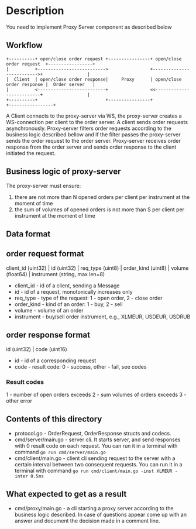 # Description 

You need to implement Proxy Server component as described below

## Workflow

```
+----------+ open/close order request +----------------+ open/close order request  +-----------------+
|          +-------------------------->                +-------------------------->+                 |
|  Client  | open/close order response|     Proxy      | open/close order response |  Order server   |
|          <--------------------------+                <<--------------------------+                 |
+----------+                          +----------------+                           +-----------------+
```

A Client connects to the proxy-server via WS, the proxy-server creates a WS-connection per client to the order server.
A client sends order requests asynchronously.
Proxy-server filters order requests according to the business logic described bellow and if the filter passes the proxy-server sends the order request to the order server.
Proxy-server receives order response from the order server and sends order response to the client initiated the request.

## Business logic of proxy-server

The proxy-server must ensure:
1. there are not more than N opened orders per client per instrument at the moment of time
2. the sum of volumes of opened orders is not more than S per client per instrument at the moment of time

## Data format

## order request format

client_id (uint32) | id (uint32) | req_type (uint8) | order_kind (uint8) | volume (float64) | instrument (string, max len=8)

- client_id - id of a client, sending a Message
- id - id of a request, monotonically increases only
- req_type - type of the request: 1 - open order, 2 - close order
- order_kind - kind of an order: 1 - buy, 2 - sell
- volume - volume of an order
- instrument - buy/sell order instrument, e.g., XLMEUR, USDEUR, USDRUB

## order response format

id (uint32) | code (uint16)

- id - id of a corresponding request
- code - result code: 0 - success, other - fail, see codes

### Result codes

1 - number of open orders exceeds
2 - sum volumes of orders exceeds
3 - other error

## Contents of this directory

- protocol.go - OrderRequest, OrderResponse structs and codecs.
- cmd/server/main.go - server cli. It starts server, and send responses with 0 result code on each request. You can run it in a terminal with command `go run cmd/server/main.go`
- cmd/client/main.go - client cli sending request to the server with a certain interval between two consequent requests. You can run it in a terminal with command `go run cmd/client/main.go -inst XLMEUR -inter 0.5ms`

## What expected to get as a result

- cmd/proxy/main.go - a cli starting a proxy server according to the business logic described. In case of questions appear come up with an answer and document the decision made in a comment line.